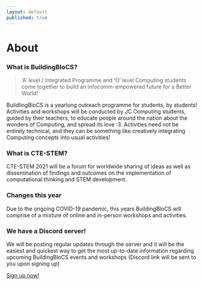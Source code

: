```yaml
---
layout: default
published: true
---
```


# About

### What is BuildingBloCS?

> &lsquo;A&rsquo; level / Integrated Programme and &lsquo;O&rsquo; level Computing students come together to build an infocomm-empowered future for a Better World!

BuildlingBloCS is a yearlong outreach programme for students, by students! Activities and workshops will be conducted by JC Computing students, guided by their teachers, to educate people around the nation about the wonders of Computing, and spread its love :3. Activities need not be entirely technical, and they can be something like creatively integrating Computing concepts into usual activities!

### What is CTE-STEM?

CTE-STEM 2021 will be a forum for worldwide sharing of ideas as well as dissemination of findings and outcomes on the implementation of computational thinking and STEM development.

### Changes this year

Due to the ongoing COVID-19 pandemic, this years BuildingBloCS will comprise of a mixture of online and in-person workshops and activities.

<!-- ## The details for the main event has been confirmed! Head over <a href="{{ site.baseurl }}/events-and-workshops/">here</a> to find out more! -->

### We have a Discord server!

We will be posting regular updates through the server and it will be the easiest and quickest way to get the most up-to-date information regarding upcoming BuildingBloCS events and workshops (Discord link will be sent to you upon signing up)

<a class="btn brand" href="{{ site.baseurl }}/join-us/">Sign up now!</a>
